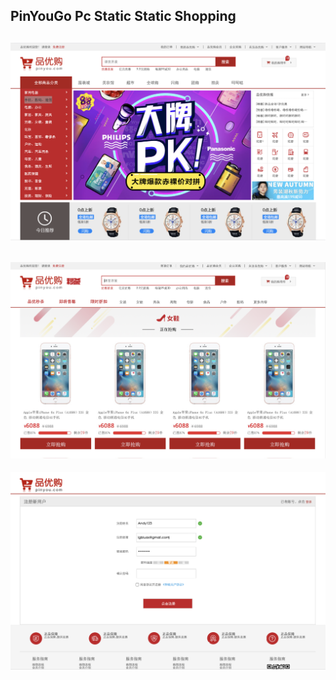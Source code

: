 ## PinYouGo Pc Static Static Shopping
![](./images/screenshot1.png)
---
![](./images/screenshot2.png)
---
![](./images/screenshot3.png)
